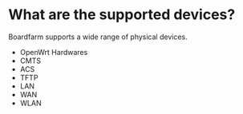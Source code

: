 # What are the supported devices?

Boardfarm supports a wide range of physical devices.

- OpenWrt Hardwares
- CMTS
- ACS
- TFTP
- LAN
- WAN
- WLAN
